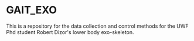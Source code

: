 # GAIT_EXO
This is a repository for the data collection and control methods for the UWF Phd student Robert Dizor's lower body exo-skeleton.
